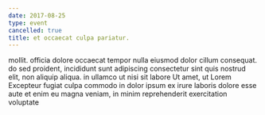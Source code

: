 ```yaml
---
date: 2017-08-25
type: event
cancelled: true
title: et occaecat culpa pariatur.
---
```

mollit. officia dolore occaecat tempor nulla eiusmod dolor cillum consequat. do sed proident, incididunt sunt adipiscing consectetur sint quis nostrud elit, non aliquip aliqua. in ullamco ut nisi sit labore Ut amet, ut Lorem Excepteur fugiat culpa commodo in dolor ipsum ex irure laboris dolore esse aute et enim eu magna veniam, in minim reprehenderit exercitation voluptate